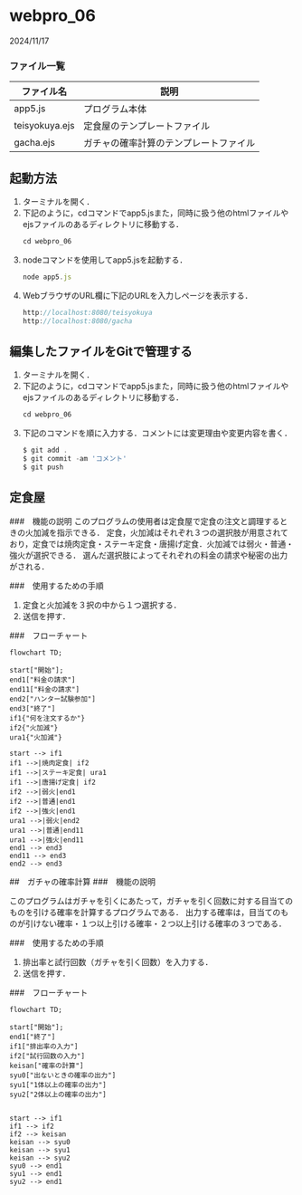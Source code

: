 # webpro_06
2024/11/17

### ファイル一覧
ファイル名 | 説明
-|-
app5.js | プログラム本体
teisyokuya.ejs | 定食屋のテンプレートファイル
gacha.ejs | ガチャの確率計算のテンプレートファイル


## 起動方法
1. ターミナルを開く．
1. 下記のように，cdコマンドでapp5.jsまた，同時に扱う他のhtmlファイルやejsファイルのあるディレクトリに移動する．
    ```javascript
    cd webpro_06
    ```
1. nodeコマンドを使用してapp5.jsを起動する．
    ```javascript
    node app5.js
    ```
1. WebブラウザのURL欄に下記のURLを入力しページを表示する．
    ```javascript
    http://localhost:8080/teisyokuya
    http://localhost:8080/gacha
    ```

## 編集したファイルをGitで管理する
1. ターミナルを開く．
1. 下記のように，cdコマンドでapp5.jsまた，同時に扱う他のhtmlファイルやejsファイルのあるディレクトリに移動する．
    ```javascript
    cd webpro_06
    ```
1. 下記のコマンドを順に入力する．コメントには変更理由や変更内容を書く．
    ```javascript
    $ git add .
    $ git commit -am 'コメント'
    $ git push
    ```

## 定食屋

###　機能の説明
このプログラムの使用者は定食屋で定食の注文と調理するときの火加減を指示できる．
定食，火加減はそれぞれ３つの選択肢が用意されており，定食では焼肉定食・ステーキ定食・唐揚げ定食．火加減では弱火・普通・強火が選択できる．
選んだ選択肢によってそれぞれの料金の請求や秘密の出力がされる．

###　使用するための手順
1. 定食と火加減を３択の中から１つ選択する．
2. 送信を押す．

###　フローチャート
```mermaid
flowchart TD;

start["開始"];
end1["料金の請求"]
end11["料金の請求"]
end2["ハンター試験参加"]
end3["終了"]
if1{"何を注文するか"}
if2{"火加減"}
ura1{"火加減"}

start --> if1
if1 -->|焼肉定食| if2
if1 -->|ステーキ定食| ura1
if1 -->|唐揚げ定食| if2
if2 -->|弱火|end1
if2 -->|普通|end1
if2 -->|強火|end1
ura1 -->|弱火|end2
ura1 -->|普通|end11
ura1 -->|強火|end11
end1 --> end3
end11 --> end3
end2 --> end3
```
##　ガチャの確率計算
###　機能の説明

このプログラムはガチャを引くにあたって，ガチャを引く回数に対する目当てのものを引ける確率を計算するプログラムである．
出力する確率は，目当てのものが引けない確率・１つ以上引ける確率・２つ以上引ける確率の３つである．

###　使用するための手順

1. 排出率と試行回数（ガチャを引く回数）を入力する．
2. 送信を押す．

###　フローチャート

```mermaid
flowchart TD;

start["開始"];
end1["終了"]
if1["排出率の入力"]
if2["試行回数の入力"]
keisan["確率の計算"]
syu0["出ないときの確率の出力"]
syu1["1体以上の確率の出力"]
syu2["2体以上の確率の出力"]


start --> if1
if1 --> if2
if2 --> keisan
keisan --> syu0
keisan --> syu1
keisan --> syu2
syu0 --> end1
syu1 --> end1
syu2 --> end1
```